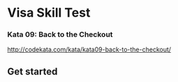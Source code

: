 # Visa Skill Test

### Kata 09: Back to the Checkout
http://codekata.com/kata/kata09-back-to-the-checkout/

## Get started